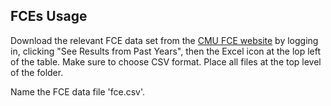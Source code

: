 ## FCEs Usage

Download the relevant FCE data set from the [CMU FCE website](https://cmu.smartevals.com) by logging in, clicking "See Results from Past Years", then the Excel icon at the lop left of the table. Make sure to choose CSV format. Place all files at the top level of the folder.

Name the FCE data file 'fce.csv'.